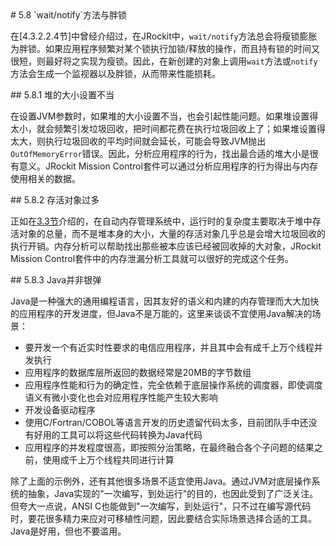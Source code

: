 <a name="5.8" />
# 5.8 `wait/notify`方法与胖锁

在[4.3.2.2.4节]中曾经介绍过，在JRockit中，`wait/notify`方法总会将瘦锁膨胀为胖锁。如果应用程序频繁对某个锁执行加锁/释放的操作，而且持有锁的时间又很短，则最好将之实现为瘦锁。因此，在新创建的对象上调用`wait`方法或`notify`方法会生成一个监视器以及胖锁，从而带来性能损耗。

<a name="5.8.1" />
## 5.8.1 堆的大小设置不当

在设置JVM参数时，如果堆的大小设置不当，也会引起性能问题。如果堆设置得太小，就会频繁引发垃圾回收，把时间都花费在执行垃圾回收上了；如果堆设置得太大，则执行垃圾回收的平均时间就会延长，可能会导致JVM抛出`OutOfMemoryError`错误。因此，分析应用程序的行为，找出最合适的堆大小是很有意义。JRockit Mission Control套件可以通过分析应用程序的行为得出与内存使用相关的数据。

<a name="5.8.2" />
## 5.8.2 存活对象过多

正如在[3.3节][2]介绍的，在自动内存管理系统中，运行时的复杂度主要取决于堆中存活对象的总量，而不是堆本身的大小，大量的存活对象几乎总是会增大垃圾回收的执行开销。内存分析可以帮助找出那些被本应该已经被回收掉的大对象，JRockit Mission Control套件中的内存泄漏分析工具就可以很好的完成这个任务。

<a name="5.8.3" />
## 5.8.3 Java并非银弹

Java是一种强大的通用编程语言，因其友好的语义和内建的内存管理而大大加快的应用程序的开发进度，但Java不是万能的，这里来谈谈不宜使用Java解决的场景：

* 要开发一个有近实时性要求的电信应用程序，并且其中会有成千上万个线程并发执行
* 应用程序的数据库层所返回的数据经常是20MB的字节数组
* 应用程序性能和行为的确定性，完全依赖于底层操作系统的调度器，即使调度语义有微小变化也会对应用程序性能产生较大影响
* 开发设备驱动程序
* 使用C/Fortran/COBOL等语言开发的历史遗留代码太多，目前团队手中还没有好用的工具可以将这些代码转换为Java代码
* 应用程序的并发程度很高，即按照分治策略，在最终融合各个子问题的结果之前，使用成千上万个线程共同进行计算

除了上面的示例外，还有其他很多场景不适宜使用Java。通过JVM对底层操作系统的抽象，Java实现的"一次编写，到处运行"的目的，也因此受到了广泛关注。但夸大一点说，ANSI C也能做到"一次编写，到处运行"，只不过在编写源代码时，要花很多精力来应对可移植性问题，因此要结合实际场景选择合适的工具。Java是好用，但也不要滥用。



[1]:    ../chap4/4.3.md#4.3.2.2.4
[2]:    ../chap3/3.3.md#3.3